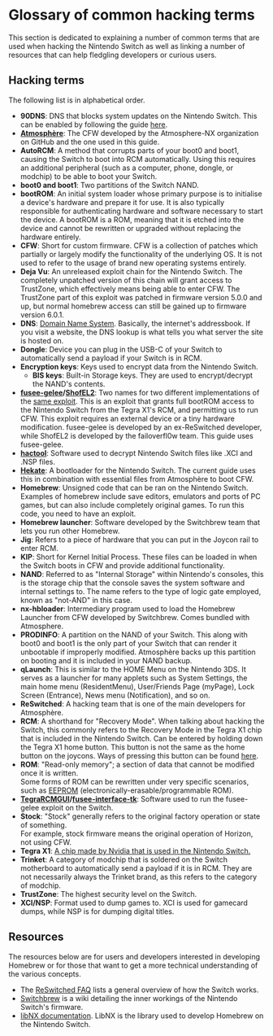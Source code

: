 # Glossary of common hacking terms

This section is dedicated to explaining a number of common terms that are used when hacking the Nintendo Switch as well as linking a number of resources that can help fledgling developers or curious users.

## Hacking terms

The following list is in alphabetical order.

- **90DNS**: DNS that blocks system updates on the Nintendo Switch. This can be enabled by following the guide [here](blocking_nintendo.md).
- **[Atmosphère](https://github.com/Atmosphere-NX/Atmosphere)**: The CFW developed by the Atmosphere-NX organization on GitHub and the one used in this guide.
- **AutoRCM**: A method that corrupts parts of your boot0 and boot1, causing the Switch to boot into RCM automatically. Using this requires an additional peripheral (such as a computer, phone, dongle, or modchip) to be able to boot your Switch.
- **boot0 and boot1**: Two partitions of the Switch NAND.
- **bootROM**: An initial system loader whose primary purpose is to initialise a device's hardware and prepare it for use. It is also typically responsible for authenticating hardware and software necessary to start the device. A bootROM is a ROM, meaning that it is etched into the device and cannot be rewritten or upgraded without replacing the hardware entirely.
- **CFW**: Short for custom firmware. CFW is a collection of patches which partially or largely modify the functionality of the underlying OS. It is not used to refer to the usage of brand new operating systems entirely.
- **Deja Vu**: An unreleased exploit chain for the Nintendo Switch. The completely unpatched version of this chain will grant access to TrustZone, which effectively means being able to enter CFW. The TrustZone part of this exploit was patched in firmware version 5.0.0 and up, but normal homebrew access can still be gained up to firmware version 6.0.1.
- **DNS**: [Domain Name System](https://en.wikipedia.org/wiki/Domain_Name_System). Basically, the internet's addressbook. If you visit a website, the DNS lookup is what tells you what server the site is hosted on.
- **Dongle**: Device you can plug in the USB-C of your Switch to automatically send a payload if your Switch is in RCM.
- **Encryption keys**: Keys used to encrypt data from the Nintendo Switch.
    - **BIS keys**: Built-in Storage keys. They are used to encrypt/decrypt the NAND's contents.
- **[fusee-gelee](https://github.com/Qyriad/fusee-launcher/blob/master/report/fusee_gelee.md)/[ShofEL2](https://github.com/fail0verflow/shofel2)**: Two names for two different implementations of the [same exploit](https://nvd.nist.gov/vuln/detail/CVE-2018-6242). This is an exploit that grants full bootROM access to the Nintendo Switch from the Tegra X1's RCM, and permitting us to run CFW. This exploit requires an external device or a tiny hardware modification. fusee-gelee is developed by an ex-ReSwitched developer, while ShofEL2 is developed by the failoverfl0w team. This guide uses fusee-gelee.
- **[hactool](https://github.com/SciresM/hactool)**: Software used to decrypt Nintendo Switch files like .XCI and .NSP files.
- **[Hekate](https://github.com/CTCaer/hekate)**: A bootloader for the Nintendo Switch. The current guide uses this in combination with essential files from Atmosphère to boot CFW.
- **Homebrew**: Unsigned code that can be ran on the Nintendo Switch. Examples of homebrew include save editors, emulators and ports of PC games, but can also include completely original games. To run this code, you need to have an exploit.
- **Homebrew launcher**: Software developed by the Switchbrew team that lets you run other Homebrew.
- **Jig**: Refers to a piece of hardware that you can put in the Joycon rail to enter RCM.
- **KIP**: Short for Kernel Initial Process. These files can be loaded in when the Switch boots in CFW and provide additional functionality.
- **NAND**: Referred to as "Internal Storage" within Nintendo's consoles, this is the storage chip that the console saves the system software and internal settings to. The name refers to the type of logic gate employed, known as "not-AND" in this case.
- **nx-hbloader**: Intermediary program used to load the Homebrew Launcher from CFW developed by Switchbrew. Comes bundled with Atmosphere.
- **PRODINFO**: A partition on the NAND of your Switch. This along with boot0 and boot1 is the only part of your Switch that can render it unbootable if improperly modified. Atmosphère backs up this partition on booting and it is included in your NAND backup.
- **qLaunch**: This is similar to the HOME Menu on the Nintendo 3DS. It serves as a launcher for many applets such as System Settings, the main home menu (ResidentMenu), User/Friends Page (myPage), Lock Screen (Entrance), News menu (Notification), and so on.
- **ReSwitched**: A hacking team that is one of the main developers for Atmosphère.
- **RCM**: A shorthand for "Recovery Mode". When talking about hacking the Switch, this commonly refers to the Recovery Mode in the Tegra X1 chip that is included in the Nintendo Switch. Can be entered by holding down the Tegra X1 home button. This button is not the same as the home button on the joycons. Ways of pressing this button can be found [here](../user_guide/rcm/entering_rcm.md).
- **ROM**: "Read-only memory"; a section of data that cannot be modified once it is written. <br> Some forms of ROM can be rewritten under very specific scenarios, such as [EEPROM](https://en.wikipedia.org/wiki/EEPROM) (electronically-erasable/programmable ROM).
- **[TegraRCMGUI](https://github.com/eliboa/TegraRcmGUI/releases)/[fusee-interface-tk](https://github.com/nh-server/fusee-interfacee-tk/releases)**: Software used to run the fusee-gelee exploit on the Switch.
- **Stock**: "Stock" generally refers to the original factory operation or state of something. <br> For example, stock firmware means the original operation of Horizon, not using CFW.
- **Tegra X1**: [A chip made by Nvidia that is used in the Nintendo Switch.](https://en.wikipedia.org/wiki/Tegra#Tegra_X1)
- **Trinket**: A category of modchip that is soldered on the Switch motherboard to automatically send a payload if it is in RCM. They are not necessarily always the Trinket brand, as this refers to the category of modchip.
- **TrustZone**: The highest security level on the Switch.
- **XCI/NSP**: Format used to dump games to. XCI is used for gamecard dumps, while NSP is for dumping digital titles.

## Resources

The resources below are for users and developers interested in developing Homebrew or for those that want to get a more technical understanding of the various concepts.

- The [ReSwitched FAQ](https://reswitched.github.io/faq/) lists a general overview of how the Switch works.
- [Switchbrew](https://switchbrew.org) is a wiki detailing the inner workings of the Nintendo Switch's firmware.
- [libNX documentation](https://switchbrew.github.io/libnx/index.html). LibNX is the library used to develop Homebrew on the Nintendo Switch.
